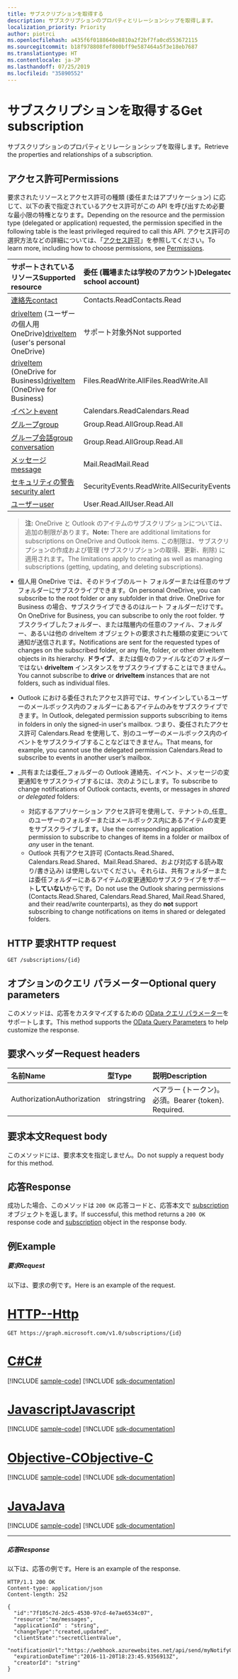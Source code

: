 ```yaml
---
title: サブスクリプションを取得する
description: サブスクリプションのプロパティとリレーションシップを取得します。
localization_priority: Priority
author: piotrci
ms.openlocfilehash: a435f6f0188640e8810a2f2bf7fa0cd553672115
ms.sourcegitcommit: b18f978808fef800bff9e587464a5f3e18eb7687
ms.translationtype: HT
ms.contentlocale: ja-JP
ms.lasthandoff: 07/25/2019
ms.locfileid: "35890552"
---
```

# <a name="get-subscription"></a><span data-ttu-id="0d12c-103">サブスクリプションを取得する</span><span class="sxs-lookup"><span data-stu-id="0d12c-103">Get subscription</span></span>

<span data-ttu-id="0d12c-104">サブスクリプションのプロパティとリレーションシップを取得します。</span><span class="sxs-lookup"><span data-stu-id="0d12c-104">Retrieve the properties and relationships of a subscription.</span></span>

## <a name="permissions"></a><span data-ttu-id="0d12c-105">アクセス許可</span><span class="sxs-lookup"><span data-stu-id="0d12c-105">Permissions</span></span>

<span data-ttu-id="0d12c-106">要求されたリソースとアクセス許可の種類 (委任またはアプリケーション) に応じて、以下の表で指定されているアクセス許可がこの API を呼び出すため必要な最小限の特権となります。</span><span class="sxs-lookup"><span data-stu-id="0d12c-106">Depending on the resource and the permission type (delegated or application) requested, the permission specified in the following table is the least privileged required to call this API.</span></span> <span data-ttu-id="0d12c-107">アクセス許可の選択方法などの詳細については、「[アクセス許可](/graph/permissions-reference)」を参照してください。</span><span class="sxs-lookup"><span data-stu-id="0d12c-107">To learn more, including how to choose permissions, see [Permissions](/graph/permissions-reference).</span></span>

| <span data-ttu-id="0d12c-108">サポートされているリソース</span><span class="sxs-lookup"><span data-stu-id="0d12c-108">Supported resource</span></span> | <span data-ttu-id="0d12c-109">委任 (職場または学校のアカウント)</span><span class="sxs-lookup"><span data-stu-id="0d12c-109">Delegated (work or school account)</span></span> | <span data-ttu-id="0d12c-110">委任 (個人用 Microsoft アカウント)</span><span class="sxs-lookup"><span data-stu-id="0d12c-110">Delegated (personal Microsoft account)</span></span> | <span data-ttu-id="0d12c-111">アプリケーション</span><span class="sxs-lookup"><span data-stu-id="0d12c-111">Application</span></span> |
|:-----|:-----|:-----|:-----|
|[<span data-ttu-id="0d12c-112">連絡先</span><span class="sxs-lookup"><span data-stu-id="0d12c-112">contact</span></span>](../resources/contact.md) | <span data-ttu-id="0d12c-113">Contacts.Read</span><span class="sxs-lookup"><span data-stu-id="0d12c-113">Contacts.Read</span></span> | <span data-ttu-id="0d12c-114">Contacts.Read</span><span class="sxs-lookup"><span data-stu-id="0d12c-114">Contacts.Read</span></span> | <span data-ttu-id="0d12c-115">Contacts.Read</span><span class="sxs-lookup"><span data-stu-id="0d12c-115">Contacts.Read</span></span> |
|<span data-ttu-id="0d12c-116">[driveItem](../resources/driveitem.md) (ユーザーの個人用 OneDrive)</span><span class="sxs-lookup"><span data-stu-id="0d12c-116">[driveItem](../resources/driveitem.md) (user's personal OneDrive)</span></span> | <span data-ttu-id="0d12c-117">サポート対象外</span><span class="sxs-lookup"><span data-stu-id="0d12c-117">Not supported</span></span> | <span data-ttu-id="0d12c-118">Files.ReadWrite</span><span class="sxs-lookup"><span data-stu-id="0d12c-118">Files.ReadWrite</span></span> | <span data-ttu-id="0d12c-119">サポート対象外</span><span class="sxs-lookup"><span data-stu-id="0d12c-119">Not supported</span></span> |
|<span data-ttu-id="0d12c-120">[driveItem](../resources/driveitem.md) (OneDrive for Business)</span><span class="sxs-lookup"><span data-stu-id="0d12c-120">[driveItem](../resources/driveitem.md) (OneDrive for Business)</span></span> | <span data-ttu-id="0d12c-121">Files.ReadWrite.All</span><span class="sxs-lookup"><span data-stu-id="0d12c-121">Files.ReadWrite.All</span></span> | <span data-ttu-id="0d12c-122">サポート対象外</span><span class="sxs-lookup"><span data-stu-id="0d12c-122">Not supported</span></span> | <span data-ttu-id="0d12c-123">Files.ReadWrite.All</span><span class="sxs-lookup"><span data-stu-id="0d12c-123">Files.ReadWrite.All</span></span> |
|[<span data-ttu-id="0d12c-124">イベント</span><span class="sxs-lookup"><span data-stu-id="0d12c-124">event</span></span>](../resources/event.md) | <span data-ttu-id="0d12c-125">Calendars.Read</span><span class="sxs-lookup"><span data-stu-id="0d12c-125">Calendars.Read</span></span> | <span data-ttu-id="0d12c-126">Calendars.Read</span><span class="sxs-lookup"><span data-stu-id="0d12c-126">Calendars.Read</span></span> | <span data-ttu-id="0d12c-127">Calendars.Read</span><span class="sxs-lookup"><span data-stu-id="0d12c-127">Calendars.Read</span></span> |
|[<span data-ttu-id="0d12c-128">グループ</span><span class="sxs-lookup"><span data-stu-id="0d12c-128">group</span></span>](../resources/group.md) | <span data-ttu-id="0d12c-129">Group.Read.All</span><span class="sxs-lookup"><span data-stu-id="0d12c-129">Group.Read.All</span></span> | <span data-ttu-id="0d12c-130">サポート対象外</span><span class="sxs-lookup"><span data-stu-id="0d12c-130">Not supported</span></span> | <span data-ttu-id="0d12c-131">Group.Read.All</span><span class="sxs-lookup"><span data-stu-id="0d12c-131">Group.Read.All</span></span> |
|[<span data-ttu-id="0d12c-132">グループ会話</span><span class="sxs-lookup"><span data-stu-id="0d12c-132">group conversation</span></span>](../resources/conversation.md) | <span data-ttu-id="0d12c-133">Group.Read.All</span><span class="sxs-lookup"><span data-stu-id="0d12c-133">Group.Read.All</span></span> | <span data-ttu-id="0d12c-134">サポート対象外</span><span class="sxs-lookup"><span data-stu-id="0d12c-134">Not supported</span></span> | <span data-ttu-id="0d12c-135">サポート対象外</span><span class="sxs-lookup"><span data-stu-id="0d12c-135">Not supported</span></span> |
|[<span data-ttu-id="0d12c-136">メッセージ</span><span class="sxs-lookup"><span data-stu-id="0d12c-136">message</span></span>](../resources/message.md) | <span data-ttu-id="0d12c-137">Mail.Read</span><span class="sxs-lookup"><span data-stu-id="0d12c-137">Mail.Read</span></span> | <span data-ttu-id="0d12c-138">Mail.Read</span><span class="sxs-lookup"><span data-stu-id="0d12c-138">Mail.Read</span></span> | <span data-ttu-id="0d12c-139">Mail.Read</span><span class="sxs-lookup"><span data-stu-id="0d12c-139">Mail.Read</span></span> |
|[<span data-ttu-id="0d12c-140">セキュリティの警告</span><span class="sxs-lookup"><span data-stu-id="0d12c-140">security alert</span></span>](../resources/alert.md) | <span data-ttu-id="0d12c-141">SecurityEvents.ReadWrite.All</span><span class="sxs-lookup"><span data-stu-id="0d12c-141">SecurityEvents.ReadWrite.All</span></span> | <span data-ttu-id="0d12c-142">サポート対象外</span><span class="sxs-lookup"><span data-stu-id="0d12c-142">Not supported</span></span> | <span data-ttu-id="0d12c-143">SecurityEvents.ReadWrite.All</span><span class="sxs-lookup"><span data-stu-id="0d12c-143">SecurityEvents.ReadWrite.All</span></span> |
|[<span data-ttu-id="0d12c-144">ユーザー</span><span class="sxs-lookup"><span data-stu-id="0d12c-144">user</span></span>](../resources/user.md) | <span data-ttu-id="0d12c-145">User.Read.All</span><span class="sxs-lookup"><span data-stu-id="0d12c-145">User.Read.All</span></span> | <span data-ttu-id="0d12c-146">User.Read.All</span><span class="sxs-lookup"><span data-stu-id="0d12c-146">User.Read.All</span></span> | <span data-ttu-id="0d12c-147">User.Read.All</span><span class="sxs-lookup"><span data-stu-id="0d12c-147">User.Read.All</span></span> |

> <span data-ttu-id="0d12c-148">**注:** OneDrive と Outlook のアイテムのサブスクリプションについては、追加の制限があります。</span><span class="sxs-lookup"><span data-stu-id="0d12c-148">**Note:** There are additional limitations for subscriptions on OneDrive and Outlook items.</span></span> <span data-ttu-id="0d12c-149">この制限は、サブスクリプションの作成および管理 (サブスクリプションの取得、更新、削除) に適用されます。</span><span class="sxs-lookup"><span data-stu-id="0d12c-149">The limitations apply to creating as well as managing subscriptions (getting, updating, and deleting subscriptions).</span></span>

- <span data-ttu-id="0d12c-150">個人用 OneDrive では、そのドライブのルート フォルダーまたは任意のサブフォルダーにサブスクライブできます。</span><span class="sxs-lookup"><span data-stu-id="0d12c-150">On personal OneDrive, you can subscribe to the root folder or any subfolder in that drive.</span></span> <span data-ttu-id="0d12c-151">OneDrive for Business の場合、サブスクライブできるのはルート フォルダーだけです。</span><span class="sxs-lookup"><span data-stu-id="0d12c-151">On OneDrive for Business, you can subscribe to only the root folder.</span></span> <span data-ttu-id="0d12c-152">サブスクライブしたフォルダー、または階層内の任意のファイル、フォルダー、あるいは他の driveItem オブジェクトの要求された種類の変更について通知が送信されます。</span><span class="sxs-lookup"><span data-stu-id="0d12c-152">Notifications are sent for the requested types of changes on the subscribed folder, or any file, folder, or other driveItem objects in its hierarchy.</span></span> <span data-ttu-id="0d12c-153">**ドライブ**、または個々のファイルなどのフォルダーではない **driveItem** インスタンスをサブスクライブすることはできません。</span><span class="sxs-lookup"><span data-stu-id="0d12c-153">You cannot subscribe to **drive** or **driveItem** instances that are not folders, such as individual files.</span></span>

- <span data-ttu-id="0d12c-154">Outlook における委任されたアクセス許可では、サインインしているユーザーのメールボックス内のフォルダーにあるアイテムのみをサブスクライブできます。</span><span class="sxs-lookup"><span data-stu-id="0d12c-154">In Outlook, delegated permission supports subscribing to items in folders in only the signed-in user's mailbox.</span></span> <span data-ttu-id="0d12c-155">つまり、委任されたアクセス許可 Calendars.Read を使用して、別のユーザーのメールボックス内のイベントをサブスクライブすることなどはできません。</span><span class="sxs-lookup"><span data-stu-id="0d12c-155">That means, for example, you cannot use the delegated permission Calendars.Read to subscribe to events in another user’s mailbox.</span></span>
- <span data-ttu-id="0d12c-156">_共有または委任_フォルダーの Outlook 連絡先、イベント、メッセージの変更通知をサブスクライブするには、次のようにします。</span><span class="sxs-lookup"><span data-stu-id="0d12c-156">To subscribe to change notifications of Outlook contacts, events, or messages in _shared or delegated_ folders:</span></span>

  - <span data-ttu-id="0d12c-157">対応するアプリケーション アクセス許可を使用して、テナントの_任意_のユーザーのフォルダーまたはメールボックス内にあるアイテムの変更をサブスクライブします。</span><span class="sxs-lookup"><span data-stu-id="0d12c-157">Use the corresponding application permission to subscribe to changes of items in a folder or mailbox of _any_ user in the tenant.</span></span>
  - <span data-ttu-id="0d12c-158">Outlook 共有アクセス許可 (Contacts.Read.Shared、Calendars.Read.Shared、Mail.Read.Shared、および対応する読み取り/書き込み) は使用しないでください。それらは、共有フォルダーまたは委任フォルダーにあるアイテムの変更通知のサブスクライブをサポート**していない**からです。</span><span class="sxs-lookup"><span data-stu-id="0d12c-158">Do not use the Outlook sharing permissions (Contacts.Read.Shared, Calendars.Read.Shared, Mail.Read.Shared, and their read/write counterparts), as they do **not** support subscribing to change notifications on items in shared or delegated folders.</span></span>
 

## <a name="http-request"></a><span data-ttu-id="0d12c-159">HTTP 要求</span><span class="sxs-lookup"><span data-stu-id="0d12c-159">HTTP request</span></span>

<!-- { "blockType": "ignored" } -->

```http
GET /subscriptions/{id}
```

## <a name="optional-query-parameters"></a><span data-ttu-id="0d12c-160">オプションのクエリ パラメーター</span><span class="sxs-lookup"><span data-stu-id="0d12c-160">Optional query parameters</span></span>

<span data-ttu-id="0d12c-161">このメソッドは、応答をカスタマイズするための [OData クエリ パラメーター](https://developer.microsoft.com/graph/docs/concepts/query_parameters)をサポートします。</span><span class="sxs-lookup"><span data-stu-id="0d12c-161">This method supports the [OData Query Parameters](https://developer.microsoft.com/graph/docs/concepts/query_parameters) to help customize the response.</span></span>

## <a name="request-headers"></a><span data-ttu-id="0d12c-162">要求ヘッダー</span><span class="sxs-lookup"><span data-stu-id="0d12c-162">Request headers</span></span>

| <span data-ttu-id="0d12c-163">名前</span><span class="sxs-lookup"><span data-stu-id="0d12c-163">Name</span></span>       | <span data-ttu-id="0d12c-164">型</span><span class="sxs-lookup"><span data-stu-id="0d12c-164">Type</span></span> | <span data-ttu-id="0d12c-165">説明</span><span class="sxs-lookup"><span data-stu-id="0d12c-165">Description</span></span>|
|:-----------|:------|:----------|
| <span data-ttu-id="0d12c-166">Authorization</span><span class="sxs-lookup"><span data-stu-id="0d12c-166">Authorization</span></span>  | <span data-ttu-id="0d12c-167">string</span><span class="sxs-lookup"><span data-stu-id="0d12c-167">string</span></span>  | <span data-ttu-id="0d12c-p105">ベアラー {トークン}。必須。</span><span class="sxs-lookup"><span data-stu-id="0d12c-p105">Bearer {token}. Required.</span></span> |

## <a name="request-body"></a><span data-ttu-id="0d12c-170">要求本文</span><span class="sxs-lookup"><span data-stu-id="0d12c-170">Request body</span></span>

<span data-ttu-id="0d12c-171">このメソッドには、要求本文を指定しません。</span><span class="sxs-lookup"><span data-stu-id="0d12c-171">Do not supply a request body for this method.</span></span>

## <a name="response"></a><span data-ttu-id="0d12c-172">応答</span><span class="sxs-lookup"><span data-stu-id="0d12c-172">Response</span></span>

<span data-ttu-id="0d12c-173">成功した場合、このメソッドは `200 OK` 応答コードと、応答本文で [subscription](../resources/subscription.md) オブジェクトを返します。</span><span class="sxs-lookup"><span data-stu-id="0d12c-173">If successful, this method returns a `200 OK` response code and [subscription](../resources/subscription.md) object in the response body.</span></span>

## <a name="example"></a><span data-ttu-id="0d12c-174">例</span><span class="sxs-lookup"><span data-stu-id="0d12c-174">Example</span></span>

##### <a name="request"></a><span data-ttu-id="0d12c-175">要求</span><span class="sxs-lookup"><span data-stu-id="0d12c-175">Request</span></span>

<span data-ttu-id="0d12c-176">以下は、要求の例です。</span><span class="sxs-lookup"><span data-stu-id="0d12c-176">Here is an example of the request.</span></span>

# <a name="httptabhttp"></a>[<span data-ttu-id="0d12c-177">HTTP</span><span class="sxs-lookup"><span data-stu-id="0d12c-177">--Http</span></span>](#tab/http)
<!-- {
  "blockType": "request",
  "name": "get_subscription"
}-->

```http
GET https://graph.microsoft.com/v1.0/subscriptions/{id}
```
# <a name="ctabcsharp"></a>[<span data-ttu-id="0d12c-178">C#</span><span class="sxs-lookup"><span data-stu-id="0d12c-178">C#</span></span>](#tab/csharp)
[!INCLUDE [sample-code](../includes/snippets/csharp/get-subscription-csharp-snippets.md)]
[!INCLUDE [sdk-documentation](../includes/snippets/snippets-sdk-documentation-link.md)]

# <a name="javascripttabjavascript"></a>[<span data-ttu-id="0d12c-179">Javascript</span><span class="sxs-lookup"><span data-stu-id="0d12c-179">Javascript</span></span>](#tab/javascript)
[!INCLUDE [sample-code](../includes/snippets/javascript/get-subscription-javascript-snippets.md)]
[!INCLUDE [sdk-documentation](../includes/snippets/snippets-sdk-documentation-link.md)]

# <a name="objective-ctabobjc"></a>[<span data-ttu-id="0d12c-180">Objective-C</span><span class="sxs-lookup"><span data-stu-id="0d12c-180">Objective-C</span></span>](#tab/objc)
[!INCLUDE [sample-code](../includes/snippets/objc/get-subscription-objc-snippets.md)]
[!INCLUDE [sdk-documentation](../includes/snippets/snippets-sdk-documentation-link.md)]

# <a name="javatabjava"></a>[<span data-ttu-id="0d12c-181">Java</span><span class="sxs-lookup"><span data-stu-id="0d12c-181">Java</span></span>](#tab/java)
[!INCLUDE [sample-code](../includes/snippets/java/get-subscription-java-snippets.md)]
[!INCLUDE [sdk-documentation](../includes/snippets/snippets-sdk-documentation-link.md)]

---


##### <a name="response"></a><span data-ttu-id="0d12c-182">応答</span><span class="sxs-lookup"><span data-stu-id="0d12c-182">Response</span></span>

<span data-ttu-id="0d12c-183">以下は、応答の例です。</span><span class="sxs-lookup"><span data-stu-id="0d12c-183">Here is an example of the response.</span></span>
<!-- {
  "blockType": "response",
  "truncated": false,
  "@odata.type": "microsoft.graph.subscription"
} -->

```http
HTTP/1.1 200 OK
Content-type: application/json
Content-length: 252

{
  "id":"7f105c7d-2dc5-4530-97cd-4e7ae6534c07",
  "resource":"me/messages",
  "applicationId" : "string",
  "changeType":"created,updated",
  "clientState":"secretClientValue",
  "notificationUrl":"https://webhook.azurewebsites.net/api/send/myNotifyClient",
  "expirationDateTime":"2016-11-20T18:23:45.9356913Z",
  "creatorId": "string"
}
```

<!-- uuid: 8fcb5dbc-d5aa-4681-8e31-b001d5168d79
2015-10-25 14:57:30 UTC -->
<!-- {
  "type": "#page.annotation",
  "description": "Get subscription",
  "keywords": "",
  "section": "documentation",
  "tocPath": "",
  "suppressions": [
  ]
}-->
